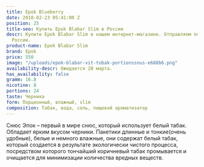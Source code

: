 ```yaml
---
title: Epok Blueberry
date: 2018-02-23 05:41:00 Z
position: 25
title-seo: Купить Epok Blabar Slim в России
descr: Купите Epok Blabar Slim в нашем интернет-магазине. Отправляем по всей территории
  России.
product-name: Epok Blabar Slim
brand: Epok
price: 550
image: "/uploads/epok-blabar-vit-tobak-portionssnus-e688b6.png"
availability-descr: Ожидается 20 марта.
has_availability: false
gramm: 16.8
nicotine: 8
portions: 24
taste: Черника
form: Порционный, влажный, slim
composition: Табак, вода, соль, пищевой ароматизатор
---
```


Снюс Эпок – первый в мире снюс, который использует белый табак.
Обладает ярким вкусом черники.
Пакетики длинные и тонкие(очень удобные), белые и немного влажные, они содержат белый табак, который создается в результате экологически чистого процесса, посредством которого тончайший коричневый табак промывается и очищается для минимизации количества вредных веществ.

